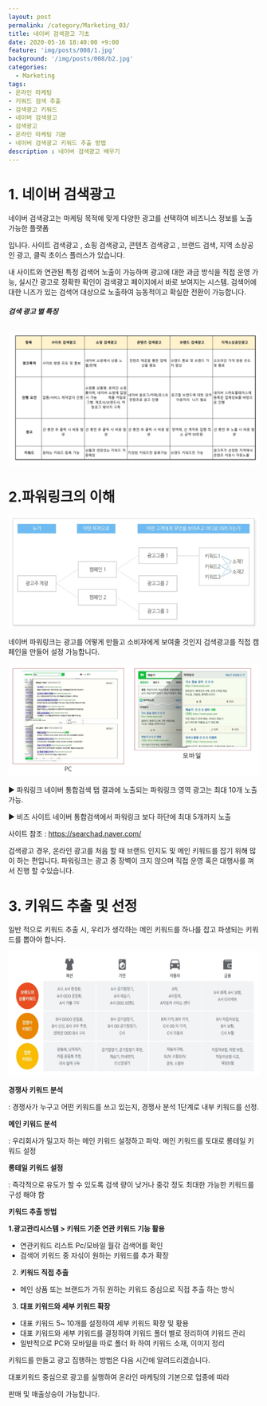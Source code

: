 ```yaml
---
layout: post
permalink: /category/Marketing_03/
title: 네이버 검색광고 기초 
date: 2020-05-16 18:40:00 +9:00
feature: 'img/posts/008/1.jpg'
background: '/img/posts/008/b2.jpg'
categories:
  - Marketing
tags:
- 온라인 마케팅 
- 키워드 검색 추출 
- 검색광고 키워드 
- 네이버 검색광고  
- 검색광고 
- 온라인 마케팅 기본 
- 네이버 검색광고 키워드 추출 방법 
description : 네이버 검색광고 배우기 
---
```


# **1.**  네이버 검색광고  

네이버 검색광고는 마케팅 목적에 맞게 다양한 광고를 선택하여 비즈니스 정보를 노출 가능한 플랫폼

입니다.  사이트 검색광고 , 쇼핑 검색광고, 콘텐츠 검색광고 , 브랜드 검색, 지역 소상공인 광고, 클릭 초이스 플러스가 있습니다. 

내 사이트와 연관된 특정 검색어 노출이 가능하며 광고에 대한 과금 방식을 직접 운영 가능, 실시간 광고로 정확한 확인이 검색광고 페이지에서 바로 보여지는 시스템. 검색어에 대한 니즈가 있는 검색어 대상으로 노출하여 능동적이고 확실한 전환이 가능합니다. 



###### **검색 광고 별 특징**

![검색광고별 특징](/img/posts/008/2.jpg)



#  2.파워링크의 이해   

![검색광고별 특징](/img/posts/008/3.jpg) 

네이버 파워링크는 광고를 어떻게 만들고 소비자에게 보여줄 것인지 검색광고를 직접 캠페인을 만들어 설정 가능합니다. 

![검색광고별 설명](/img/posts/008/4.jpg) 

▶ 파워링크 네이버 통합검색 탭 결과에 노출되는 파워링크 영역 광고는 최대 10개 노출 가능. 

▶ 비즈 사이트 네이버 통합검색에서 파워링크 보다 하단에 최대 5개까지 노출

사이트 참조 : https://searchad.naver.com/ 

검색광고 경우, 온라인 광고를 처음 할 때 브랜드 인지도 및 메인 키워드를 잡기 위해 많이 하는 편입니다. 파워링크는 광고 중 장벽이 크지 않으며 직접 운영 혹은 대행사를 껴서 진행 할 수있습니다. 



# 3. 키워드 추출 및 선정 

일반 적으로 키워드 추출 시, 우리가 생각하는 메인 키워드를 하나를 잡고 파생되는 키워드를 뽑아야 합니다. 



![검색광고별 특징](/img/posts/008/5.jpg)

[^참조 : 구글 2019년 자료]: 



**경쟁사 키워드 분석** 

: 경쟁사가 누구고 어떤 키워드를 쓰고 있는지, 경쟁사 분석 1단계로 내부 키워드를 선정.

**메인 키워드 분석** 

: 우리회사가 밀고자 하는 메인 키워드 설정하고 파악. 메인 키워드를 토대로 롱테일 키워드 설정

**롱테일 키워드 설정** 

: 즉각적으로 유도가 할 수 있도록 검색 량이 낮거나 중갂 정도 최대한 가능한 키워드를 구성 해야 함



**키워드 추출 방법** 

**1.광고관리시스템 > 키워드 기준 연관 키워드 기능 활용** 

- 연관키워드 리스트 Pc/모바일 월갂 검색어를 확인
- 검색어 키워드 중 자싞이 원하는 키워드를 추가 확장 

2. **키워드 직접 추출**
  * 메인 상품 또는 브랜드가 가짂 원하는 키워드 중심으로 직접 추출 하는 방식
3. **대표 키워드와 세부 키워드 확장**
  * 대표 키워드 5~ 10개를 설정하여 세부 키워드 확장 및 홗용
  * 대표 키워드와 세부 키워드를 결정하여 키워드 폴더 별로 정리하여 키워드 관리 
  * 일반적으로   PC와 모바일을 따로 폴더 화 하여 키워드 소재, 이미지 정리



키워드를 만들고 광고 집행하는 방법은 다음 시간에 알려드리겠습니다.

대표키워드 중심으로 광고를 실행하여 온라인 마케팅의 기본으로 업종에 따라 

판매 및 매출상승이 가능합니다. 

